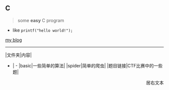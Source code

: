 ## C

> some **easy** C program

- like `printf("hello world!");`

[my blog](https://pic4xiu.github.io/)

***

|文件夹|内容|
 - | - 
|basic|一些简单的算法|
|spider|简单的爬虫|
|题目链接|CTF比赛中的一些题|



<p align="right">居右文本</p>
